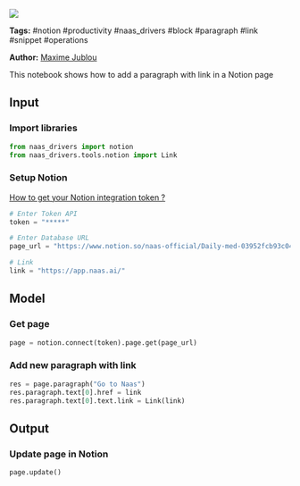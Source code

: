 <a href="https://app.naas.ai/user-redirect/naas/downloader?url=https://raw.githubusercontent.com/jupyter-naas/awesome-notebooks/master/Notion/Notion_Add_paragraph_with_link_in_page.ipynb" target="_parent"><img src="https://naasai-public.s3.eu-west-3.amazonaws.com/open_in_naas.svg"/></a>

**Tags:** #notion #productivity #naas_drivers #block #paragraph #link #snippet #operations

**Author:** [Maxime Jublou](https://www.linkedin.com/in/maximejublou)

This notebook shows how to add a paragraph with link in a Notion page

## Input

### Import libraries


```python
from naas_drivers import notion 
from naas_drivers.tools.notion import Link
```

### Setup Notion
<a href='https://docs.naas.ai/drivers/notion'>How to get your Notion integration token ?</a>


```python
# Enter Token API
token = "*****"

# Enter Database URL
page_url = "https://www.notion.so/naas-official/Daily-med-03952fcb93c045bba519a7564a64045e"

# Link
link = "https://app.naas.ai/"
```

## Model

### Get page


```python
page = notion.connect(token).page.get(page_url)
```

### Add new paragraph with link


```python
res = page.paragraph("Go to Naas")
res.paragraph.text[0].href = link
res.paragraph.text[0].text.link = Link(link)
```

## Output

### Update page in Notion


```python
page.update()
```
